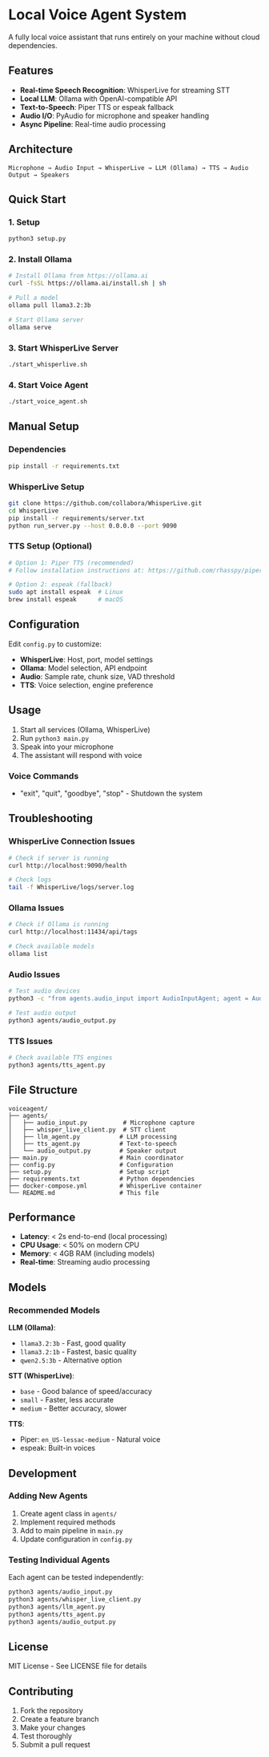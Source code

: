 # Local Voice Agent System

A fully local voice assistant that runs entirely on your machine without cloud dependencies.

## Features

- **Real-time Speech Recognition**: WhisperLive for streaming STT
- **Local LLM**: Ollama with OpenAI-compatible API
- **Text-to-Speech**: Piper TTS or espeak fallback
- **Audio I/O**: PyAudio for microphone and speaker handling
- **Async Pipeline**: Real-time audio processing

## Architecture

```
Microphone → Audio Input → WhisperLive → LLM (Ollama) → TTS → Audio Output → Speakers
```

## Quick Start

### 1. Setup
```bash
python3 setup.py
```

### 2. Install Ollama
```bash
# Install Ollama from https://ollama.ai
curl -fsSL https://ollama.ai/install.sh | sh

# Pull a model
ollama pull llama3.2:3b

# Start Ollama server
ollama serve
```

### 3. Start WhisperLive Server
```bash
./start_whisperlive.sh
```

### 4. Start Voice Agent
```bash
./start_voice_agent.sh
```

## Manual Setup

### Dependencies
```bash
pip install -r requirements.txt
```

### WhisperLive Setup
```bash
git clone https://github.com/collabora/WhisperLive.git
cd WhisperLive
pip install -r requirements/server.txt
python run_server.py --host 0.0.0.0 --port 9090
```

### TTS Setup (Optional)
```bash
# Option 1: Piper TTS (recommended)
# Follow installation instructions at: https://github.com/rhasspy/piper

# Option 2: espeak (fallback)
sudo apt install espeak  # Linux
brew install espeak      # macOS
```

## Configuration

Edit `config.py` to customize:

- **WhisperLive**: Host, port, model settings
- **Ollama**: Model selection, API endpoint
- **Audio**: Sample rate, chunk size, VAD threshold
- **TTS**: Voice selection, engine preference

## Usage

1. Start all services (Ollama, WhisperLive)
2. Run `python3 main.py`
3. Speak into your microphone
4. The assistant will respond with voice

### Voice Commands
- "exit", "quit", "goodbye", "stop" - Shutdown the system

## Troubleshooting

### WhisperLive Connection Issues
```bash
# Check if server is running
curl http://localhost:9090/health

# Check logs
tail -f WhisperLive/logs/server.log
```

### Ollama Issues
```bash
# Check if Ollama is running
curl http://localhost:11434/api/tags

# Check available models
ollama list
```

### Audio Issues
```bash
# Test audio devices
python3 -c "from agents.audio_input import AudioInputAgent; agent = AudioInputAgent(); print(agent.get_audio_devices())"

# Test audio output
python3 agents/audio_output.py
```

### TTS Issues
```bash
# Check available TTS engines
python3 agents/tts_agent.py
```

## File Structure

```
voiceagent/
├── agents/
│   ├── audio_input.py          # Microphone capture
│   ├── whisper_live_client.py  # STT client
│   ├── llm_agent.py           # LLM processing
│   ├── tts_agent.py           # Text-to-speech
│   └── audio_output.py        # Speaker output
├── main.py                    # Main coordinator
├── config.py                  # Configuration
├── setup.py                   # Setup script
├── requirements.txt           # Python dependencies
├── docker-compose.yml         # WhisperLive container
└── README.md                  # This file
```

## Performance

- **Latency**: < 2s end-to-end (local processing)
- **CPU Usage**: < 50% on modern CPU
- **Memory**: < 4GB RAM (including models)
- **Real-time**: Streaming audio processing

## Models

### Recommended Models

**LLM (Ollama)**:
- `llama3.2:3b` - Fast, good quality
- `llama3.2:1b` - Fastest, basic quality
- `qwen2.5:3b` - Alternative option

**STT (WhisperLive)**:
- `base` - Good balance of speed/accuracy
- `small` - Faster, less accurate
- `medium` - Better accuracy, slower

**TTS**:
- Piper: `en_US-lessac-medium` - Natural voice
- espeak: Built-in voices

## Development

### Adding New Agents
1. Create agent class in `agents/`
2. Implement required methods
3. Add to main pipeline in `main.py`
4. Update configuration in `config.py`

### Testing Individual Agents
Each agent can be tested independently:
```bash
python3 agents/audio_input.py
python3 agents/whisper_live_client.py
python3 agents/llm_agent.py
python3 agents/tts_agent.py
python3 agents/audio_output.py
```

## License

MIT License - See LICENSE file for details

## Contributing

1. Fork the repository
2. Create a feature branch
3. Make your changes
4. Test thoroughly
5. Submit a pull request